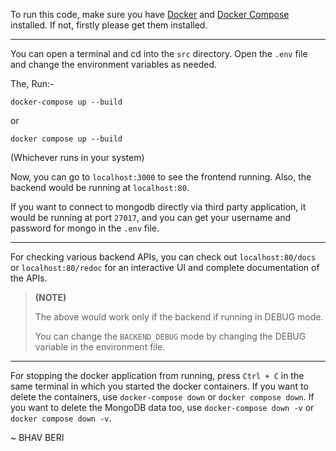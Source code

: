 To run this code, make sure you have [Docker](https://docs.docker.com/engine/install/) and [Docker Compose](https://docs.docker.com/compose/install/) installed. If not, firstly please get them installed.

---

You can open a terminal and cd into the `src` directory. Open the `.env` file and change the environment variables as needed. 

The, Run:-

`docker-compose up --build`

 or 

`docker compose up --build` 

(Whichever runs in your system)

Now, you can go to `localhost:3000` to see the frontend running. Also, the backend would be running at `localhost:80`. 

If you want to connect to mongodb directly via third party application, it would be running at port `27017`, and you can get your username and password for mongo in the `.env` file.

---
For checking various backend APIs, you can check out `localhost:80/docs` or `localhost:80/redoc` for an interactive UI and complete documentation of the APIs. 
> **(NOTE)**
>
> The above would work only if the backend if running in DEBUG mode. 
> 
> You can change the `BACKEND_DEBUG` mode by changing the DEBUG variable in the environment file.

---
For stopping the docker application from running, press `Ctrl + C` in the same terminal in which you started the docker containers.
If you want to delete the containers, use `docker-compose down` or `docker compose down`.
If you want to delete the MongoDB data too, use `docker-compose down -v` or `docker compose down -v`.

~ BHAV BERI